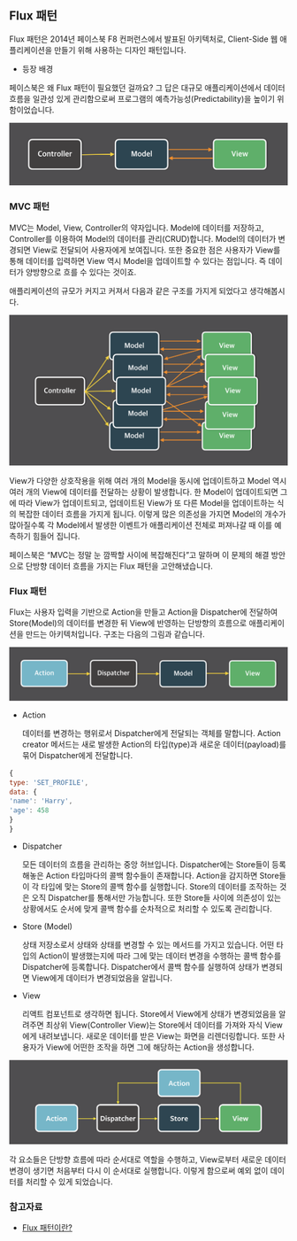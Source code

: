 ## Flux 패턴

Flux 패턴은 2014년 페이스북 F8 컨퍼런스에서 발표된 아키텍처로, Client-Side 웹 애플리케이션을 만들기 위해 사용하는 디자인 패턴입니다.

- 등장 배경

페이스북은 왜 Flux 패턴이 필요했던 걸까요? 그 답은 대규모 애플리케이션에서 데이터 흐름을 일관성 있게 관리함으로써 프로그램의 예측가능성(Predictability)을 높이기 위함이었습니다.

![](./img/mvc.png)

### MVC 패턴

MVC는 Model, View, Controller의 약자입니다. Model에 데이터를 저장하고, Controller를 이용하여 Model의 데이터를 관리(CRUD)합니다. Model의 데이터가 변경되면 View로 전달되어 사용자에게 보여집니다. 또한 중요한 점은 사용자가 View를 통해 데이터를 입력하면 View 역시 Model을 업데이트할 수 있다는 점입니다. 즉 데이터가 양방향으로 흐를 수 있다는 것이죠.

애플리케이션의 규모가 커지고 커져서 다음과 같은 구조를 가지게 되었다고 생각해봅시다.

![](./img/mvc1.png)

View가 다양한 상호작용을 위해 여러 개의 Model을 동시에 업데이트하고 Model 역시 여러 개의 View에 데이터를 전달하는 상황이 발생합니다. 한 Model이 업데이트되면 그에 따라 View가 업데이트되고, 업데이트된 View가 또 다른 Model을 업데이트하는 식의 복잡한 데이터 흐름을 가지게 됩니다. 이렇게 많은 의존성을 가지면 Model의 개수가 많아질수록 각 Model에서 발생한 이벤트가 애플리케이션 전체로 퍼져나갈 때 이를 예측하기 힘들어 집니다.

페이스북은 “MVC는 정말 눈 깜짝할 사이에 복잡해진다”고 말하며 이 문제의 해결 방안으로 단방향 데이터 흐름을 가지는 Flux 패턴을 고안해냈습니다.

### Flux 패턴

Flux는 사용자 입력을 기반으로 Action을 만들고 Action을 Dispatcher에 전달하여 Store(Model)의 데이터를 변경한 뒤 View에 반영하는 단방향의 흐름으로 애플리케이션을 만드는 아키텍처입니다. 구조는 다음의 그림과 같습니다.

![](./img/flux.png)

- Action

  데이터를 변경하는 행위로서 Dispatcher에게 전달되는 객체를 말합니다. Action creator 메서드는 새로 발생한 Action의 타입(type)과 새로운 데이터(payload)를 묶어 Dispatcher에게 전달합니다.

```jsx
{
type: 'SET_PROFILE',
data: {
'name': 'Harry',
'age': 458
}
}
```

- Dispatcher

  모든 데이터의 흐름을 관리하는 중앙 허브입니다. Dispatcher에는 Store들이 등록해놓은 Action 타입마다의 콜백 함수들이 존재합니다. Action을 감지하면 Store들이 각 타입에 맞는 Store의 콜백 함수를 실행합니다. Store의 데이터를 조작하는 것은 오직 Dispatcher를 통해서만 가능합니다. 또한 Store들 사이에 의존성이 있는 상황에서도 순서에 맞게 콜백 함수를 순차적으로 처리할 수 있도록 관리합니다.

- Store (Model)

  상태 저장소로서 상태와 상태를 변경할 수 있는 메서드를 가지고 있습니다. 어떤 타입의 Action이 발생했는지에 따라 그에 맞는 데이터 변경을 수행하는 콜백 함수를 Dispatcher에 등록합니다. Dispatcher에서 콜백 함수를 실행하여 상태가 변경되면 View에게 데이터가 변경되었음을 알립니다.

- View

  리액트 컴포넌트로 생각하면 됩니다. Store에서 View에게 상태가 변경되었음을 알려주면 최상위 View(Controller View)는 Store에서 데이터를 가져와 자식 View에게 내려보냅니다. 새로운 데이터를 받은 View는 화면을 리렌더링합니다. 또한 사용자가 View에 어떤한 조작을 하면 그에 해당하는 Action을 생성합니다.

![](./img/flux1.png)

각 요소들은 단방향 흐름에 따라 순서대로 역할을 수행하고, View로부터 새로운 데이터 변경이 생기면 처음부터 다시 이 순서대로 실행합니다. 이렇게 함으로써 예외 없이 데이터를 처리할 수 있게 되었습니다.

### 참고자료

- [Flux 패턴이란?](https://velog.io/@andy0011/Flux-%ED%8C%A8%ED%84%B4%EC%9D%B4%EB%9E%80)
